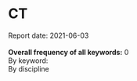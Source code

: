 <h1>CT</h1>Report date: 2021-06-03<br><br><b>Overall frequency of all keywords:</b> 0<br>By keyword:<br />By discipline